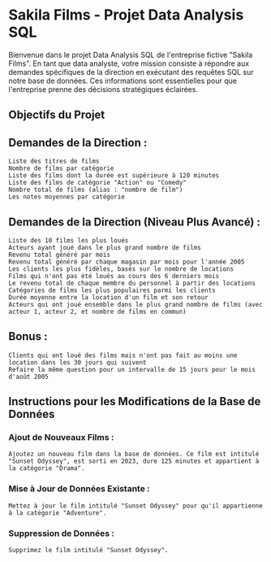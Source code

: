 # Sakila Films - Projet Data Analysis SQL

Bienvenue dans le projet Data Analysis SQL de l'entreprise fictive "Sakila Films". En tant que data analyste, votre mission consiste à répondre aux demandes spécifiques de la direction en exécutant des requêtes SQL sur notre base de données. Ces informations sont essentielles pour que l'entreprise prenne des décisions stratégiques éclairées.

## Objectifs du Projet

## Demandes de la Direction :

    Liste des titres de films
    Nombre de films par catégorie
    Liste des films dont la durée est supérieure à 120 minutes
    Liste des films de catégorie "Action" ou "Comedy"
    Nombre total de films (alias : "nombre de film")
    Les notes moyennes par catégorie

## Demandes de la Direction (Niveau Plus Avancé) :

    Liste des 10 films les plus loués
    Acteurs ayant joué dans le plus grand nombre de films
    Revenu total généré par mois
    Revenu total généré par chaque magasin par mois pour l'année 2005
    Les clients les plus fidèles, basés sur le nombre de locations
    Films qui n'ont pas été loués au cours des 6 derniers mois
    Le revenu total de chaque membre du personnel à partir des locations
    Catégories de films les plus populaires parmi les clients
    Durée moyenne entre la location d'un film et son retour
    Acteurs qui ont joué ensemble dans le plus grand nombre de films (avec acteur 1, acteur 2, et nombre de films en commun)

## Bonus :

    Clients qui ont loué des films mais n'ont pas fait au moins une location dans les 30 jours qui suivent
    Refaire la même question pour un intervalle de 15 jours pour le mois d'août 2005

## Instructions pour les Modifications de la Base de Données
### Ajout de Nouveaux Films :

    Ajoutez un nouveau film dans la base de données. Ce film est intitulé "Sunset Odyssey", est sorti en 2023, dure 125 minutes et appartient à la catégorie "Drama".

### Mise à Jour de Données Existante :

    Mettez à jour le film intitulé "Sunset Odyssey" pour qu'il appartienne à la catégorie "Adventure".

### Suppression de Données :

    Supprimez le film intitulé "Sunset Odyssey".